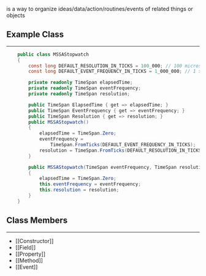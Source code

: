 is a way to organize ideas/data/action/routines/events of related things or objects

## Example Class
---
```c#
    public class MSSAStopwatch
    {
        const long DEFAULT_RESOLUTION_IN_TICKS = 100_000; // 100 microseconds
        const long DEFAULT_EVENT_FREQUENCY_IN_TICKS = 1_000_000; // 1 second

        private readonly TimeSpan elapsedTime;
        private readonly TimeSpan eventFrequency;
        private readonly TimeSpan resolution;

        public TimeSpan ElapsedTime { get => elapsedTime; }
        public TimeSpan EventFrequency { get => eventFrequency; }
        public TimeSpan Resolution { get => resolution; }
        public MSSAStopwatch()
        {
            elapsedTime = TimeSpan.Zero;
	        eventFrequency = 
		        TimeSpan.FromTicks(DEFAULT_EVENT_FREQUENCY_IN_TICKS);
            resolution = TimeSpan.FromTicks(DEFAULT_RESOLUTION_IN_TICKS);
        }

        public MSSAStopwatch(TimeSpan eventFrequency, TimeSpan resolution)
        {
            elapsedTime = TimeSpan.Zero;
            this.eventFrequency = eventFrequency;
            this.resolution = resolution;
        }
    }
```

## Class Members
---
- [[Constructor]]
- [[Field]]
- [[Property]]
- [[Method]]
- [[Event]]